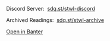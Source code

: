 <hr style="height:50px; visibility:hidden;" />
<!--Fuck Altspace. Maybe if they could ever get their shit together I may bring my event back to the platform.
<p>Altspace Channel:&nbsp;&nbsp;<a href="https://account.altvr.com/channels/storytime" target="_blank" id="channel">sdq.st/stwl-altvr</a></p>
<!---->
<p id="nextEvent"></p>
<p>Discord Server:&nbsp;&nbsp;<a href="https://discord.gg/DbQF7ze" id="discord">sdq.st/stwl-discord</a></p>
<p>Archived Readings:&nbsp;&nbsp;<a href="/stwl/archive" id="archive">sdq.st/stwl-archive</a></p>
<p><a href="banter://lunartiger.github.io/stwl" id="banter">Open in Banter</a></p>
<script src="/stwl/assets/js/event.js"></script>
<script>
  let locked=false;
  // a simple aframe component to handle the click to open my website
  AFRAME.registerComponent('lock-unlock', {
    init: function () {
      // When you click on an element, run the animation on the parent element
      this.el.addEventListener('click', () => {
        if(locked) {
          unlockPlayer();
          locked=false;
        }else {
          lockPlayer();
          locked=true;
        }
      })
    }
  });
</script>
<div style="display: none;" id="aScene"><a-scene sq-disableteleport sq-spawnpoint="position: 5 0 -25 201;" sq-maxoccupancy="number: 12" sq-clippingplane="near: 0.09; far: 1666;" sq-guestsallowed="false" sq-friendpositionjoinallowed="false" sq-devtoolsenabled="false" sq-portalsenabled="false" sq-refreshrate="rate:90" sq-hidedefaulttextures sq-assetbundle="android: https://lunartiger.github.io/stwl/assets/storytime_android?v6; desktop: https://lunartiger.github.io/stwl/assets/storytime_standalonewindows?v6;" embedded>
  <a-box sq-collider sq-interactable lock-unlock color="#000" position="-6.08 6.14 -11.89" scale="0.3 0.3 0" material="transparent: true; opacity: 0"></a-box>
  <script src="https://sq-community.glitch.me/gotoButton.js" position="-8.25 1 -10" rotation="0 90 0" scale="0.5" button_color="#ebd5b3" text_color="#111"></script>
</a-scene></div>